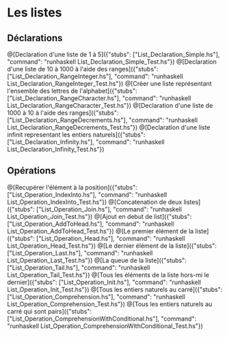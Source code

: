 # Les listes
## Déclarations
@[Declaration d'une liste de 1 à 5]({"stubs": ["List_Declaration_Simple.hs"], "command": "runhaskell List_Declaration_Simple_Test.hs"})
@[Declaration d'une liste de 10 à 1000 à l'aide des ranges]({"stubs": ["List_Declaration_RangeInteger.hs"], "command": "runhaskell List_Declaration_RangeInteger_Test.hs"})
@[Créer une liste représentant l'ensemble des lettres de l'alphabet]({"stubs": ["List_Declaration_RangeCharacter.hs"], "command": "runhaskell List_Declaration_RangeCharacter_Test.hs"})
@[Declaration d'une liste de 1000 à 10 à l'aide des ranges]({"stubs": ["List_Declaration_RangeDecrements.hs"], "command": "runhaskell List_Declaration_RangeDecrements_Test.hs"})
@[Declaration d'une liste infinit representant les entiers naturels]({"stubs": ["List_Declaration_Infinity.hs"], "command": "runhaskell List_Declaration_Infinity_Test.hs"})

## Opérations
@[Recupérer l'élément à la position]({"stubs": ["List_Operation_IndexInto.hs"], "command": "runhaskell List_Operation_IndexInto_Test.hs"})
@[Concatenation de deux listes]({"stubs": ["List_Operation_Join.hs"], "command": "runhaskell List_Operation_Join_Test.hs"})
@[Ajout en debut de list]({"stubs": ["List_Operation_AddToHead.hs"], "command": "runhaskell List_Operation_AddToHead_Test.hs"})
@[Le premier élément de la liste]({"stubs": ["List_Operation_Head.hs"], "command": "runhaskell List_Operation_Head_Test.hs"})
@[Le dernier élément de la liste]({"stubs": ["List_Operation_Last.hs"], "command": "runhaskell List_Operation_Last_Test.hs"})
@[La queue de la liste]({"stubs": ["List_Operation_Tail.hs"], "command": "runhaskell List_Operation_Tail_Test.hs"})
@[Tous les éléments de la liste hors-mi le dernier]({"stubs": ["List_Operation_Init.hs"], "command": "runhaskell List_Operation_Init_Test.hs"})
@[Tous les entiers naturels au carré]({"stubs": ["List_Operation_Comprehension.hs"], "command": "runhaskell List_Operation_Comprehension_Test.hs"})
@[Tous les entiers naturels au carré qui sont pairs]({"stubs": ["List_Operation_ComprehensionWithConditional.hs"], "command": "runhaskell List_Operation_ComprehensionWithConditional_Test.hs"})
